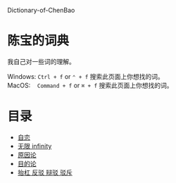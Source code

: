 Dictionary-of-ChenBao
# 陈宝的词典
我自己对一些词的理解。  

Windows:&nbsp;`Ctrl + f`&nbsp;or&nbsp;`⌃ + f` 搜索此页面上你想找的词。  
MacOS:&nbsp;&nbsp;&nbsp;&nbsp;`Command + f`&nbsp;or&nbsp;`⌘ + f` 搜索此页面上你想找的词。

# 目录

* [自恋](./自恋.md)
* [无限 infinity](./无限%20infinity.md)
* [原因论](./原因论.md)
* [目的论](./%E7%9B%AE%E7%9A%84%E8%AE%BA.md.md)
* [抬杠 反驳 辩驳 驳斥](./抬杠%20反驳%20辩驳%20驳斥.md)